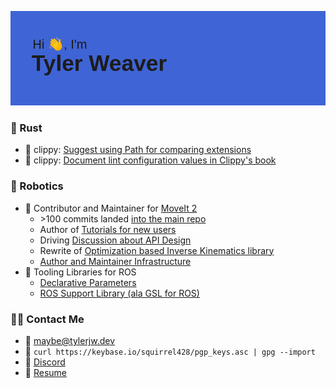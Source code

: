 [![Hi, I'm Tyler Weaver](https://github.com/tylerjw/tylerjw/blob/main/header.png?raw=true)](#)

### 🦀 Rust
- 📎 clippy: [Suggest using Path for comparing extensions](https://github.com/rust-lang/rust-clippy/pull/10107)
- 📎 clippy: [Document lint configuration values in Clippy's book](https://github.com/rust-lang/rust-clippy/pull/10199)

### 🤖 Robotics
- 🦾 Contributor and Maintainer for [MoveIt 2](https://moveit.ros.org)
  - \>100 commits landed [into the main repo](https://github.com/ros-planning/moveit2/commits?author=tylerjw)
  - Author of [Tutorials for new users](https://moveit.picknik.ai/humble/doc/tutorials/your_first_project/your_first_project.html)
  - Driving [Discussion about API Design](https://github.com/ros-planning/moveit2/discussions/1517)
  - Rewrite of [Optimization based Inverse Kinematics library](https://github.com/picknikrobotics/pick_ik)
  - [Author and Maintainer Infrastructure](http://picknik.ai/ros/moveit/devops/2021/12/14/DevOps-for-ROS-Projects-Part-2.html)
- 🧰 Tooling Libraries for ROS
  - [Declarative Parameters](https://github.com/PickNikRobotics/generate_parameter_library)
  - [ROS Support Library (ala GSL for ROS)](https://github.com/PickNikRobotics/RSL)

### :technologist: Contact Me

- :email: <maybe@tylerjw.dev>
- :key: `curl https://keybase.io/squirrel428/pgp_keys.asc | gpg --import`
- :speech_balloon: [Discord](https://discord.gg/RrySut8)
- :page_with_curl: [Resume](https://github.com/tylerjw/cv/blob/build/cv.pdf)
